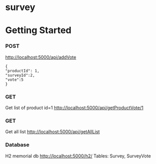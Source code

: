 # survey
# Getting Started

### POST

[http://localhost:5000/api/addVote]([http://localhost:5000/api/addVote])
````
{
"productId": 1,
"surveyId":2,
"vote":5
}
````

### GET
Get list of product id=1
[http://localhost:5000/api/getProductVote/1]([http://localhost:5000/api/getProductVote/1])

### GET
Get all list
[http://localhost:5000/api/getAllList]([http://localhost:5000/api/getAllList])

### Database
H2 memorial db
[http://localhost:5000/h2/](http://localhost:5000/h2/)
Tables:
Survey,
SurveyVote

